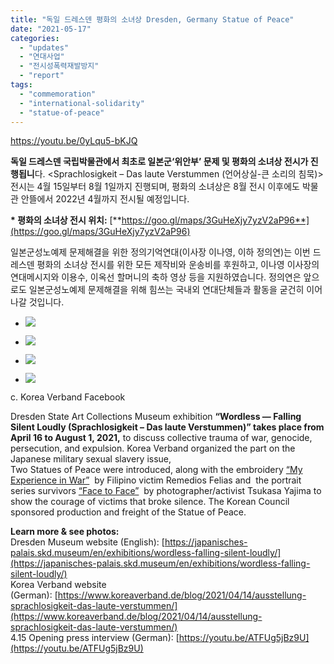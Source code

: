 ```yaml
---
title: "독일 드레스덴 평화의 소녀상 Dresden, Germany Statue of Peace"
date: "2021-05-17"
categories: 
  - "updates"
  - "연대사업"
  - "전시성폭력재발방지"
  - "report"
tags: 
  - "commemoration"
  - "international-solidarity"
  - "statue-of-peace"
---
```


https://youtu.be/0yLqu5-bKJQ

**독일 드레스덴 국립박물관에서 최초로 일본군‘위안부’ 문제 및 평화의 소녀상 전시가 진행됩니**다. <Sprachlosigkeit – Das laute Verstummen (언어상실-큰 소리의 침묵)> 전시는 4월 15일부터 8월 1일까지 진행되며, 평화의 소녀상은 8월 전시 이후에도 박물관 안뜰에서 2022년 4월까지 전시될 예정입니다.

**\* 평화의 소녀상 전시 위치:** [**https://goo.gl/maps/3GuHeXjy7yzV2aP96**](https://goo.gl/maps/3GuHeXjy7yzV2aP96)

일본군성노예제 문제해결을 위한 정의기억연대(이사장 이나영, 이하 정의연)는 이번 드레스덴 평화의 소녀상 전시를 위한 모든 제작비와 운송비를 후원하고, 이나영 이사장의 연대메시지와 이용수, 이옥선 할머니의 축하 영상 등을 지원하였습니다. 정의연은 앞으로도 일본군성노예제 문제해결을 위해 힘쓰는 국내외 연대단체들과 활동을 굳건히 이어나갈 것입니다.

- ![](https://womenandwar.net/kr/wp-content/uploads/2021/05/csm_SKD_Sprachlosigkeit_MG_7938_davidpinzer_2104_e241801949-1024x683.jpg)
    
- ![](https://womenandwar.net/kr/wp-content/uploads/2021/05/174078939_4057118447728806_3659152194748544474_n-1024x768.jpg)
    
- ![](https://womenandwar.net/kr/wp-content/uploads/2021/05/174064651_4057118691062115_7012362896267682667_n-1024x768.jpg)
    
- ![](https://womenandwar.net/kr/wp-content/uploads/2021/05/독일-드레스덴-평화의-소녀상-제막식-c.독일코리아협의회-페이스북-2-1024x768.jpg)
    

c. Korea Verband Facebook

Dresden State Art Collections Museum exhibition **“Wordless — Falling Silent Loudly (Sprachlosigkeit – Das laute Verstummen)” takes place from April 16 to August 1, 2021,** to discuss collective trauma of war, genocide, persecution, and expulsion. Korea Verband organized the part on the Japanese military sexual slavery issue,  
Two Statues of Peace were introduced, along with the embroidery [“My Experience in War”](https://www.koreaverband.de/blog/2019/12/10/eroeffnung-sonderausstellung-verwundung/)  by Filipino victim Remedios Felias and  the portrait series survivors [“Face to Face”](https://trostfrauen.museum/von-angesicht-zu-angesicht/)  by photographer/activist Tsukasa Yajima to show the courage of victims that broke silence. The Korean Council sponsored production and freight of the Statue of Peace.

**Learn more & see photos:**  
Dresden Museum website (English): [https://japanisches-palais.skd.museum/en/exhibitions/wordless-falling-silent-loudly/](https://japanisches-palais.skd.museum/en/exhibitions/wordless-falling-silent-loudly/)  
Korea Verband website (German): [https://www.koreaverband.de/blog/2021/04/14/ausstellung-sprachlosigkeit-das-laute-verstummen/](https://www.koreaverband.de/blog/2021/04/14/ausstellung-sprachlosigkeit-das-laute-verstummen/)  
4.15 Opening press interview (German): [https://youtu.be/ATFUg5jBz9U](https://youtu.be/ATFUg5jBz9U)
